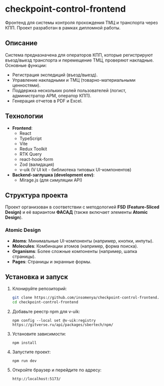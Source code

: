 # checkpoint-control-frontend

Фронтенд для системы контроля прохождения ТМЦ и транспорта через КПП. Проект разработан в рамках дипломной работы.

## Описание

Система предназначена для операторов КПП, которые регистрируют въезд/выезд транспорта и перемещение ТМЦ, проверяют накладные. Основные функции:

- Регистрация экспедиций (въезд/выезд).
- Управление накладными и ТМЦ (товарно-материальными ценностями).
- Поддержка нескольких ролей пользователей (логист, администратор АРМ, оператор КПП).
- Генерация отчетов в PDF и Excel.

## Технологии

- **Frontend**: 
  - React
  - TypeScript
  - Vite
  - Redux Toolkit
  - RTK Query
  - react-hook-form
  - Zod (валидация)
  - v-uik (V UI kit - библиотека типовых UI-компонентов)
- **Backend-заглушка (development env)**: 
  - Mirage.js (для симуляции API)
 
## Структура проекта

Проект организован в соответствии с методологией **FSD (Feature-Sliced Design)** и её вариантом **ФАСАД** (также включает элементы **Atomic Design**).

### **Atomic Design**
- **Atoms**: Минимальные UI-компоненты (например, кнопки, инпуты).
- **Molecules**: Комбинации атомов (например, форма поиска).
- **Organisms**: Более сложные компоненты (например, шапка страницы).
- **Pages**: Страницы и экранные формы.

## Установка и запуск

1. Клонируйте репозиторий:
   ```bash
   git clone https://github.com/insomenya/checkpoint-control-frontend.git
   cd checkpoint-control-frontend
2. Добавьте реестр npm для v-uik:
   ```node
   npm config --local set @v-uik:registry https://gitverse.ru/api/packages/sbertech/npm/
3. Установите зависимости:
   ```node
   npm install
4. Запустите проект:
   ```node
   npm run dev
5. Откройте браузер и перейдите по адресу:
   ```
   http://localhost:5173/

